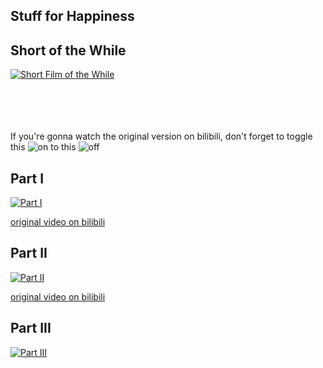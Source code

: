Stuff for Happiness
--------
## Short of the While
[![Short Film of the While](https://user-images.githubusercontent.com/27868570/63492461-d6029c80-c4b9-11e9-9dd7-451cedbb39dd.png)](https://youtu.be/gNVqRC4mcSI)
<br>
<br>
<br>
<br>
<br>

If you're gonna watch the original version on bilibili, don't forget to toggle this ![on](https://user-images.githubusercontent.com/27868570/60772191-377dd000-a0f3-11e9-9960-5b5719da59b4.png) to this ![off](https://user-images.githubusercontent.com/27868570/60772198-48c6dc80-a0f3-11e9-87c6-dc1705101f52.png)

## Part I
[![Part I](https://user-images.githubusercontent.com/27868570/60772281-50d34c00-a0f4-11e9-83fe-78cb99380d1a.png)](https://www.youtube.com/watch?v=nsFZvsZKuTU)

[original video on bilibili](https://www.bilibili.com/video/av39492241) 


## Part II
[![Part II](https://user-images.githubusercontent.com/27868570/60772144-69dafd80-a0f2-11e9-9a16-015dae69474a.png)](https://www.youtube.com/watch?v=cabVjY4A7gc)

[original video on bilibili](https://www.bilibili.com/video/av46996647)


## Part III
[![Part III](https://user-images.githubusercontent.com/27868570/60772439-be807780-a0f6-11e9-8234-ee8f81ec584f.png)](https://www.bilibili.com/video/av52751128)
